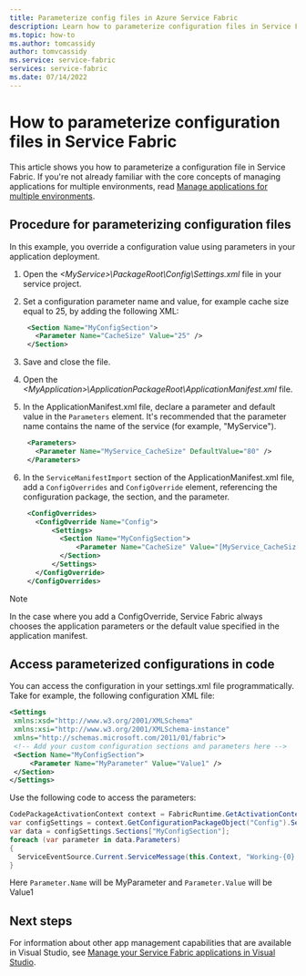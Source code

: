 ```yaml
---
title: Parameterize config files in Azure Service Fabric 
description: Learn how to parameterize configuration files in Service Fabric, a useful technique when managing multiple environments.
ms.topic: how-to
ms.author: tomcassidy
author: tomvcassidy
ms.service: service-fabric
services: service-fabric
ms.date: 07/14/2022
---
```


# How to parameterize configuration files in Service Fabric

This article shows you how to parameterize a configuration file in Service Fabric.  If you're not already familiar with the core concepts of managing applications for multiple environments, read [Manage applications for multiple environments](service-fabric-manage-multiple-environment-app-configuration.md).

## Procedure for parameterizing configuration files

In this example, you override a configuration value using parameters in your application deployment.

1. Open the *\<MyService>\PackageRoot\Config\Settings.xml* file in your service project.
1. Set a configuration parameter name and value, for example cache size equal to 25, by adding the following XML:

   ```xml
    <Section Name="MyConfigSection">
      <Parameter Name="CacheSize" Value="25" />
    </Section>
   ```

1. Save and close the file.
1. Open the *\<MyApplication>\ApplicationPackageRoot\ApplicationManifest.xml* file.
1. In the ApplicationManifest.xml file, declare a parameter and default value in the `Parameters` element.  It's recommended that the parameter name contains the name of the service (for example, "MyService").

   ```xml
    <Parameters>
      <Parameter Name="MyService_CacheSize" DefaultValue="80" />
    </Parameters>
   ```
1. In the `ServiceManifestImport` section of the ApplicationManifest.xml file, add a `ConfigOverrides` and `ConfigOverride` element, referencing the configuration package, the section, and the parameter.

   ```xml
    <ConfigOverrides>
      <ConfigOverride Name="Config">
          <Settings>
            <Section Name="MyConfigSection">
                <Parameter Name="CacheSize" Value="[MyService_CacheSize]" />
            </Section>
          </Settings>
      </ConfigOverride>
    </ConfigOverrides>
   ```

> [!NOTE]
> In the case where you add a ConfigOverride, Service Fabric always chooses the application parameters or the default value specified in the application manifest.
>
>

## Access parameterized configurations in code

You can access the configuration in your settings.xml file programmatically. Take for example, the following configuration XML file:

   ```xml
<Settings
	xmlns:xsd="http://www.w3.org/2001/XMLSchema"
	xmlns:xsi="http://www.w3.org/2001/XMLSchema-instance"
	xmlns="http://schemas.microsoft.com/2011/01/fabric">
	<!-- Add your custom configuration sections and parameters here -->
	<Section Name="MyConfigSection">
		<Parameter Name="MyParameter" Value="Value1" />
	</Section>
</Settings>     
   ```
  
Use the following code to access the parameters:

  ```C#
CodePackageActivationContext context = FabricRuntime.GetActivationContext();
var configSettings = context.GetConfigurationPackageObject("Config").Settings;
var data = configSettings.Sections["MyConfigSection"];
foreach (var parameter in data.Parameters)
{
    ServiceEventSource.Current.ServiceMessage(this.Context, "Working-{0} - {1}", parameter.Name, parameter.Value);
}
  ```

Here `Parameter.Name` will be MyParameter and `Parameter.Value` will be Value1

## Next steps
For information about other app management capabilities that are available in Visual Studio, see [Manage your Service Fabric applications in Visual Studio](service-fabric-manage-application-in-visual-studio.md).
